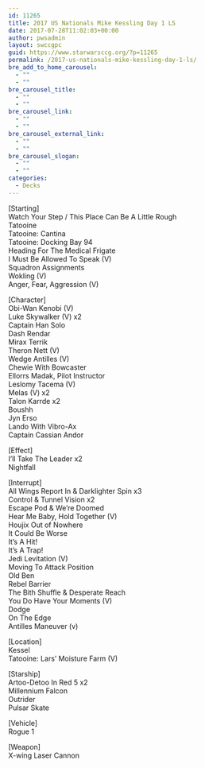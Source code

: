 ```yaml
---
id: 11265
title: 2017 US Nationals Mike Kessling Day 1 LS
date: 2017-07-28T11:02:03+00:00
author: pwsadmin
layout: swccgpc
guid: https://www.starwarsccg.org/?p=11265
permalink: /2017-us-nationals-mike-kessling-day-1-ls/
bre_add_to_home_carousel:
  - ""
  - ""
bre_carousel_title:
  - ""
  - ""
bre_carousel_link:
  - ""
  - ""
bre_carousel_external_link:
  - ""
  - ""
bre_carousel_slogan:
  - ""
  - ""
categories:
  - Decks
---
```

[Starting]  
Watch Your Step / This Place Can Be A Little Rough  
Tatooine  
Tatooine: Cantina  
Tatooine: Docking Bay 94  
Heading For The Medical Frigate  
I Must Be Allowed To Speak (V)  
Squadron Assignments  
Wokling (V)  
Anger, Fear, Aggression (V)

[Character]  
Obi-Wan Kenobi (V)  
Luke Skywalker (V) x2  
Captain Han Solo  
Dash Rendar  
Mirax Terrik  
Theron Nett (V)  
Wedge Antilles (V)  
Chewie With Bowcaster  
Ellorrs Madak, Pilot Instructor  
Leslomy Tacema (V)  
Melas (V) x2  
Talon Karrde x2  
Boushh  
Jyn Erso  
Lando With Vibro-Ax  
Captain Cassian Andor 

[Effect]  
I&#8217;ll Take The Leader x2  
Nightfall 

[Interrupt]  
All Wings Report In & Darklighter Spin x3  
Control & Tunnel Vision x2  
Escape Pod & We&#8217;re Doomed  
Hear Me Baby, Hold Together (V)  
Houjix Out of Nowhere  
It Could Be Worse  
It&#8217;s A Hit!  
It&#8217;s A Trap!  
Jedi Levitation (V)  
Moving To Attack Position  
Old Ben  
Rebel Barrier  
The Bith Shuffle & Desperate Reach  
You Do Have Your Moments (V)  
Dodge  
On The Edge  
Antilles Maneuver (v)

[Location]  
Kessel  
Tatooine: Lars&#8217; Moisture Farm (V) 

[Starship]  
Artoo-Detoo In Red 5 x2  
Millennium Falcon  
Outrider  
Pulsar Skate

[Vehicle]  
Rogue 1

[Weapon]  
X-wing Laser Cannon